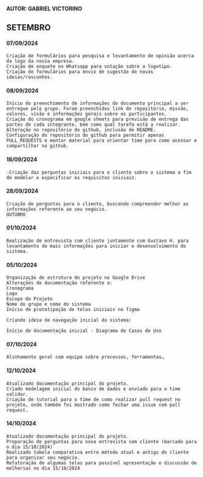 #### AUTOR: GABRIEL VICTORINO

## SETEMBRO

#### 07/09/2024

    Criação de formulários para pesquisa e levantamento de opinião acerca da logo da nossa empresa.
    Criação de enquete no Whatsapp para votação sobre a logotipo.
    Criação de formulários para envio de sugestão de novas ideias/rascunhos.


#### 08/09/2024

    Início do preenchimento de informações do documento principal a ser entregue pelo grupo. Foram preenchidos link de repositório, missão, valores, visão e informações gerais sobre os participantes.
    Criação do cronograma em google sheets para previsão de entrega das partes de cada integrante, bem como qual tarefa está a realizar.
    Alteração no repositório do github, inclusão de README.
    Configuração do repositório do github para permitir apenas PULL_REQUESTS e montar material para orientar time para como acessar e compartilhar no github.


#### 18/09/2024
    -Criação das perguntas iniciais para o cliente sobre o sistema a fim de modelar e especificar os requisitos iniciais.

#### 28/09/2024
    Criação de perguntas para o cliente, buscando compreender melhor as informações referente ao seu negócio.
    OUTUBRO

#### 01/10/2024
    Realização de entrevista com cliente juntamente com Gustavo H. para levantamento de mais informações para iniciar o desenvolvimento do sistema.

#### 05/10/2024
    Organização de estrutura do projeto no Google Drive
    Alterações de documentação referente a:
    Cronograma
    Logo
    Escopo do Projeto
    Nome do grupo e nome do sistema
    Início de prototipação de telas iniciais no figma

    Criando ideia de navegação inicial do sistema:

    Início de documentação inicial - Diagrama de Casos de Uso


#### 07/10/2024
    Alinhamento geral com equipe sobre processos, ferramentas…



#### 12/10/2024
    Atualizado documentação principal do projeto.
    Criado modelagem inicial do banco de dados e enviado para o time validar.
    Criação de tutorial para o time de como realizar pull request no projeto, onde também foi mostrado como fechar uma issue com pull request.


#### 14/10/2024
    Atualizado documentação principal do projeto.
    Preparação de perguntas para nova entrevista com cliente (marcado para o dia 15/10/2024)
    Realizado tabela comparativa entre método atual e antigo do cliente para organizar seu negócio.
    Refatoração de algumas telas para possível apresentação e discussão de melhorias no dia 15/10/2024